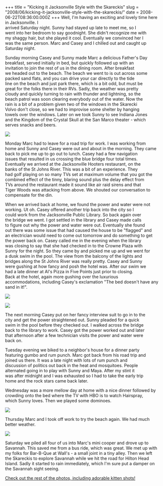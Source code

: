 +++
title = "Kicking it Jacksonville Style with the Skareckis"
slug = "2008/06/kicking-it-jacksonville-style-with-the-skareckis/"
date = 2008-06-22T08:36:00.000Z
+++
Well, I'm having an exciting and lovely time here in Jacksonville. I  
arrived Saturday night. Sunny had stayed up late to meet me, so I  
went into her bedroom to say goodnight. She didn't recognize me with  
my shaggy hair, but she played it cool. Eventually we convinced her I  
was the same person. Marc and Casey and I chilled out and caught up  
Saturday night.

Sunday morning Casey and Sunny made Marc a delicious Father's Day  
breakfast, served initially in bed, but quickly followed up with an  
invitation to join the rest of us in the dining room. After breakfast  
we headed out to the beach. The beach we went to is out across some  
packed sand flats, and you can drive your car directly to the tide  
line on the beach and just park there, which is a bit odd, but must be  
great for the folks there in their RVs. Sadly, the weather was pretty  
cloudy and quickly turning to rain with thunder and lightning, so the  
beach patrol was soon clearing everybody out of the water. Now the  
rain is a bit of a problem given two of the windows in the Skarecki  
Volvo don't close, so we had to improvise some shelter by hanging  
towels over the windows. Later on we took Sunny to see Indiana Jones  
and the Kingdom of the Crystal Skull at the San Marco theater - which  
serves snacks and beers.

![](/photos/jacksonville_2008/002_rainy_beach.jpg)

Monday Marc had to leave for a road trip for work. I was working from  
home and Sunny and Casey were out and about in the morning. They came  
back to pick me up to go out to lunch. Casey had a few navigation  
issues that resulted in us crossing the blue bridge four total times.  
Eventually we arrived at the Jacksonville Hooters restaurant, on the  
banks of the St Johns River. This was a bit of an experience. They  
had golf playing on so many TVs set at maximum volume that you got the  
combined effect of the tinny, blaring sound plus the delay effect from  
TVs around the restaurant made it sound like air raid sirens and that  
Tiger Woods was attacking from above. We shouted our conversation to  
compensate for the din.  

When we arrived back at home, we found the power and water were not  
working. Ut oh. Casey offered another trip back into the city so I  
could work from the Jacksonville Public Library. So back again over  
the bridge we went. I got settled in the library and Casey made calls  
to figure out why the power and water were out. Eventually she found  
out there was some issue that had caused the house to be "flagged" and  
an electrician would need to come out tomorrow and do something to get  
the power back on. Casey called me in the evening when the library  
was closing to say that she had checked in to the Crowne Plaza with  
Sunny for the night. So they came by and picked me up and we went for  
a dusk swim in the pool. The view from the balcony of the lights and  
bridges along the St Johns River was really pretty. Casey and Sunny  
were gushing at how fancy and posh the hotel was. After our swim we  
had a late dinner at Al's Pizza in Five Points just prior to closing.  
Back at the hotel, again more gushing over the luxurious  
accommodations, including Casey's exclamation "The bed doesn't have any  
sand in it!".

![](/photos/jacksonville_2008/046_hotel.jpg)

![](/photos/jacksonville_2008/043_hotel.jpg)

The next morning Casey put on her fancy interview suit to go in to the  
city and get the power straightened out. Sunny pleaded for a quick  
swim in the pool before they checked out. I walked across the bridge  
back to the library to work. Casey got the power worked out and later  
that afternoon after a few technician visits the power and water were  
back on.

Tuesday evening we biked to a neighbor's house for a dinner party  
featuring gumbo and rum punch. Marc got back from his road trip and  
joined us there. It was a late night with lots of rum punch and  
discussion of politics out back in the heat and mosquitoes. People  
alternated going in to play with Sunny and Maya. After my stint it  
was after midnight and I was exhausted so I had to take the early trip  
home and the rock stars came back later.

Wednesday was a more mellow day at home with a nice dinner followed by  
crowding onto the bed where the TV with HBO is to watch Hairspray,  
which Sunny loves. Then we played some dominoes.

![](/photos/jacksonville_2008/017_matthew_the_kitten.jpg)

Thursday Marc and I took off work to try the beach again. We had much better weather.

![](/photos/jacksonville_2008/053_beach_sunny.jpg)

Saturday we piled all four of us into Marc's mini cooper and drove up to Savannah. This saved me from a bus ride, which was great. We met up with my folks for Bar-B-Que at Wall's - a small joint in a tiny alley. Then we left the Skareckis to explore Savannah while we hit the road for Hilton Head Island. Sadly it started to rain immediately, which I'm sure put a damper on the Savannah sight seeing.

[Check out the rest of the photos, including adorable kitten shots!](/app/photos?gallery=jacksonville_2008)